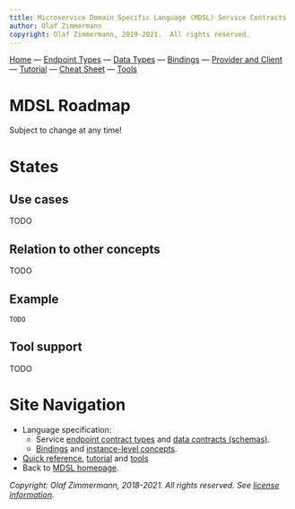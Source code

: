 ```yaml
---
title: Microservice Domain Specific Language (MDSL) Service Contracts
author: Olaf Zimmermann
copyright: Olaf Zimmermann, 2019-2021.  All rights reserved.
---
```


[Home](./index) &mdash; [Endpoint Types](./servicecontract) &mdash; [Data Types](./datacontract) &mdash; [Bindings](./bindings) &mdash; [Provider and Client](./optionalparts) &mdash; [Tutorial](./tutorial) &mdash; [Cheat Sheet](./quickreference) &mdash; [Tools](./tools)

MDSL Roadmap
============

Subject to change at any time!

# States

## Use cases 

TODO

## Relation to other concepts

TODO

## Example 

~~~
TODO
~~~

## Tool support 

TODO

# Site Navigation

* Language specification: 
    * Service [endpoint contract types](./servicecontract) and [data contracts (schemas)](./datacontract). 
    * [Bindings](./bindings) and [instance-level concepts](./optionalparts).
* [Quick reference](./quickreference), [tutorial](./tutorial) and [tools](./tools)
* Back to [MDSL homepage](./index).

*Copyright: Olaf Zimmermann, 2018-2021. All rights reserved. See [license information](https://github.com/Microservice-API-Patterns/MDSL-Specification/blob/master/LICENSE).*

<!-- *EOF* -->